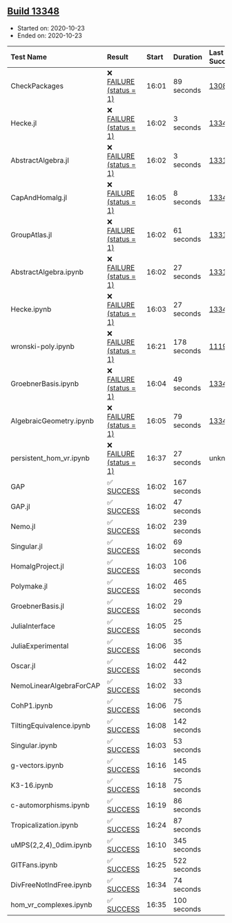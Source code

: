 ## [Build 13348](https://oscarci.mathematik.uni-kl.de/job/oscar/13348/)

* Started on: 2020-10-23
* Ended on: 2020-10-23

| Test Name    | Result | Start | Duration | Last Success | First Failure |
|:-------------|:-------|:------|:---------|:-------------|:--------------|
| CheckPackages | ❌ [FAILURE (status = 1)](https://oscarci.mathematik.uni-kl.de/job/oscar/13348/artifact/logs/build-13348/CheckPackages.log) | 16:01 | 89 seconds | [13085](https://oscarci.mathematik.uni-kl.de/job/oscar/13085/) | [13086](https://oscarci.mathematik.uni-kl.de/job/oscar/13086/) |
| Hecke.jl | ❌ [FAILURE (status = 1)](https://oscarci.mathematik.uni-kl.de/job/oscar/13348/artifact/logs/build-13348/Hecke.jl.log) | 16:02 | 3 seconds | [13341](https://oscarci.mathematik.uni-kl.de/job/oscar/13341/) | [13342](https://oscarci.mathematik.uni-kl.de/job/oscar/13342/) |
| AbstractAlgebra.jl | ❌ [FAILURE (status = 1)](https://oscarci.mathematik.uni-kl.de/job/oscar/13348/artifact/logs/build-13348/AbstractAlgebra.jl.log) | 16:02 | 3 seconds | [13315](https://oscarci.mathematik.uni-kl.de/job/oscar/13315/) | [13316](https://oscarci.mathematik.uni-kl.de/job/oscar/13316/) |
| CapAndHomalg.jl | ❌ [FAILURE (status = 1)](https://oscarci.mathematik.uni-kl.de/job/oscar/13348/artifact/logs/build-13348/CapAndHomalg.jl.log) | 16:05 | 8 seconds | [13347](https://oscarci.mathematik.uni-kl.de/job/oscar/13347/) | [13348](https://oscarci.mathematik.uni-kl.de/job/oscar/13348/) |
| GroupAtlas.jl | ❌ [FAILURE (status = 1)](https://oscarci.mathematik.uni-kl.de/job/oscar/13348/artifact/logs/build-13348/GroupAtlas.jl.log) | 16:02 | 61 seconds | [13311](https://oscarci.mathematik.uni-kl.de/job/oscar/13311/) | [13312](https://oscarci.mathematik.uni-kl.de/job/oscar/13312/) |
| AbstractAlgebra.ipynb | ❌ [FAILURE (status = 1)](https://oscarci.mathematik.uni-kl.de/job/oscar/13348/artifact/logs/build-13348/AbstractAlgebra.ipynb.log) | 16:02 | 27 seconds | [13315](https://oscarci.mathematik.uni-kl.de/job/oscar/13315/) | [13316](https://oscarci.mathematik.uni-kl.de/job/oscar/13316/) |
| Hecke.ipynb | ❌ [FAILURE (status = 1)](https://oscarci.mathematik.uni-kl.de/job/oscar/13348/artifact/logs/build-13348/Hecke.ipynb.log) | 16:03 | 27 seconds | [13341](https://oscarci.mathematik.uni-kl.de/job/oscar/13341/) | [13342](https://oscarci.mathematik.uni-kl.de/job/oscar/13342/) |
| wronski-poly.ipynb | ❌ [FAILURE (status = 1)](https://oscarci.mathematik.uni-kl.de/job/oscar/13348/artifact/logs/build-13348/wronski-poly.ipynb.log) | 16:21 | 178 seconds | [11192](https://oscarci.mathematik.uni-kl.de/job/oscar/11192/) | [11193](https://oscarci.mathematik.uni-kl.de/job/oscar/11193/) |
| GroebnerBasis.ipynb | ❌ [FAILURE (status = 1)](https://oscarci.mathematik.uni-kl.de/job/oscar/13348/artifact/logs/build-13348/GroebnerBasis.ipynb.log) | 16:04 | 49 seconds | [13347](https://oscarci.mathematik.uni-kl.de/job/oscar/13347/) | [13348](https://oscarci.mathematik.uni-kl.de/job/oscar/13348/) |
| AlgebraicGeometry.ipynb | ❌ [FAILURE (status = 1)](https://oscarci.mathematik.uni-kl.de/job/oscar/13348/artifact/logs/build-13348/AlgebraicGeometry.ipynb.log) | 16:05 | 79 seconds | [13341](https://oscarci.mathematik.uni-kl.de/job/oscar/13341/) | [13342](https://oscarci.mathematik.uni-kl.de/job/oscar/13342/) |
| persistent_hom_vr.ipynb | ❌ [FAILURE (status = 1)](https://oscarci.mathematik.uni-kl.de/job/oscar/13348/artifact/logs/build-13348/persistent_hom_vr.ipynb.log) | 16:37 | 27 seconds | unknown | unknown |
| GAP | ✅ [SUCCESS](https://oscarci.mathematik.uni-kl.de/job/oscar/13348/artifact/logs/build-13348/GAP.log) | 16:02 | 167 seconds |  |  |
| GAP.jl | ✅ [SUCCESS](https://oscarci.mathematik.uni-kl.de/job/oscar/13348/artifact/logs/build-13348/GAP.jl.log) | 16:02 | 47 seconds |  |  |
| Nemo.jl | ✅ [SUCCESS](https://oscarci.mathematik.uni-kl.de/job/oscar/13348/artifact/logs/build-13348/Nemo.jl.log) | 16:02 | 239 seconds |  |  |
| Singular.jl | ✅ [SUCCESS](https://oscarci.mathematik.uni-kl.de/job/oscar/13348/artifact/logs/build-13348/Singular.jl.log) | 16:02 | 69 seconds |  |  |
| HomalgProject.jl | ✅ [SUCCESS](https://oscarci.mathematik.uni-kl.de/job/oscar/13348/artifact/logs/build-13348/HomalgProject.jl.log) | 16:03 | 106 seconds |  |  |
| Polymake.jl | ✅ [SUCCESS](https://oscarci.mathematik.uni-kl.de/job/oscar/13348/artifact/logs/build-13348/Polymake.jl.log) | 16:02 | 465 seconds |  |  |
| GroebnerBasis.jl | ✅ [SUCCESS](https://oscarci.mathematik.uni-kl.de/job/oscar/13348/artifact/logs/build-13348/GroebnerBasis.jl.log) | 16:02 | 29 seconds |  |  |
| JuliaInterface | ✅ [SUCCESS](https://oscarci.mathematik.uni-kl.de/job/oscar/13348/artifact/logs/build-13348/JuliaInterface.log) | 16:05 | 25 seconds |  |  |
| JuliaExperimental | ✅ [SUCCESS](https://oscarci.mathematik.uni-kl.de/job/oscar/13348/artifact/logs/build-13348/JuliaExperimental.log) | 16:06 | 35 seconds |  |  |
| Oscar.jl | ✅ [SUCCESS](https://oscarci.mathematik.uni-kl.de/job/oscar/13348/artifact/logs/build-13348/Oscar.jl.log) | 16:02 | 442 seconds |  |  |
| NemoLinearAlgebraForCAP | ✅ [SUCCESS](https://oscarci.mathematik.uni-kl.de/job/oscar/13348/artifact/logs/build-13348/NemoLinearAlgebraForCAP.log) | 16:02 | 33 seconds |  |  |
| CohP1.ipynb | ✅ [SUCCESS](https://oscarci.mathematik.uni-kl.de/job/oscar/13348/artifact/logs/build-13348/CohP1.ipynb.log) | 16:06 | 75 seconds |  |  |
| TiltingEquivalence.ipynb | ✅ [SUCCESS](https://oscarci.mathematik.uni-kl.de/job/oscar/13348/artifact/logs/build-13348/TiltingEquivalence.ipynb.log) | 16:08 | 142 seconds |  |  |
| Singular.ipynb | ✅ [SUCCESS](https://oscarci.mathematik.uni-kl.de/job/oscar/13348/artifact/logs/build-13348/Singular.ipynb.log) | 16:03 | 53 seconds |  |  |
| g-vectors.ipynb | ✅ [SUCCESS](https://oscarci.mathematik.uni-kl.de/job/oscar/13348/artifact/logs/build-13348/g-vectors.ipynb.log) | 16:16 | 145 seconds |  |  |
| K3-16.ipynb | ✅ [SUCCESS](https://oscarci.mathematik.uni-kl.de/job/oscar/13348/artifact/logs/build-13348/K3-16.ipynb.log) | 16:18 | 75 seconds |  |  |
| c-automorphisms.ipynb | ✅ [SUCCESS](https://oscarci.mathematik.uni-kl.de/job/oscar/13348/artifact/logs/build-13348/c-automorphisms.ipynb.log) | 16:19 | 86 seconds |  |  |
| Tropicalization.ipynb | ✅ [SUCCESS](https://oscarci.mathematik.uni-kl.de/job/oscar/13348/artifact/logs/build-13348/Tropicalization.ipynb.log) | 16:24 | 87 seconds |  |  |
| uMPS(2,2,4)_0dim.ipynb | ✅ [SUCCESS](https://oscarci.mathematik.uni-kl.de/job/oscar/13348/artifact/logs/build-13348/uMPS-2-2-4-_0dim.ipynb.log) | 16:10 | 345 seconds |  |  |
| GITFans.ipynb | ✅ [SUCCESS](https://oscarci.mathematik.uni-kl.de/job/oscar/13348/artifact/logs/build-13348/GITFans.ipynb.log) | 16:25 | 522 seconds |  |  |
| DivFreeNotIndFree.ipynb | ✅ [SUCCESS](https://oscarci.mathematik.uni-kl.de/job/oscar/13348/artifact/logs/build-13348/DivFreeNotIndFree.ipynb.log) | 16:34 | 74 seconds |  |  |
| hom_vr_complexes.ipynb | ✅ [SUCCESS](https://oscarci.mathematik.uni-kl.de/job/oscar/13348/artifact/logs/build-13348/hom_vr_complexes.ipynb.log) | 16:35 | 100 seconds |  |  |
